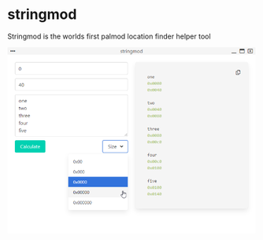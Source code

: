 # stringmod

Stringmod is the worlds first palmod location finder helper tool

![stringmod preview](/stringmod.png)
